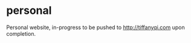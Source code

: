 personal
========

Personal website, in-progress to be pushed to http://tiffanyqi.com upon completion.